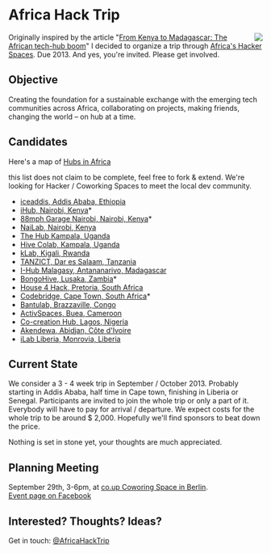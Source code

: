 # Africa Hack Trip

<img src="https://dl.dropbox.com/u/732913/AfricaHackTripMap.png" align="right" style="position: relative; z-index: 1">Originally inspired by the article "[From Kenya to Madagascar: The African tech-hub boom](http://www.bbc.co.uk/news/business-18878585)" I decided to organize a trip through [Africa's Hacker Spaces](https://africahubs.crowdmap.com/). Due 2013. And yes, you're invited. Please get involved.


## Objective

Creating the foundation for a sustainable exchange with the emerging tech communities across Africa, collaborating on projects, making friends, changing the world – on hub at a time.


## Candidates

Here's a map of [Hubs in Africa](https://africahubs.crowdmap.com/)

this list does not claim to be complete, feel free to fork & extend. 
We're looking for Hacker / Coworking Spaces to meet the local dev community.

* [iceaddis, Addis Ababa, Ethiopia](http://www.iceaddis.com/pages/open-space/)
* [iHub, Nairobi, Kenya](http://ihub.co.ke/pages/home.php)*
* [88mph Garage Nairobi, Nairobi, Kenya](http://www.humanipo.com/garage)*
* [NaiLab, Nairobi, Kenya](http://nailab.co.ke/)
* [The Hub Kampala, Uganda](http://thehubkampala.com/)
* [Hive Colab, Kampala, Uganda](http://hivecolab.org/)
* [kLab, Kigali, Rwanda](http://www.klab.rw/)
* [TANZICT, Dar es Salaam, Tanzania](http://tanzict.or.tz)
* [I-Hub Malagasy, Antananarivo, Madagascar](http://www.i-hub.mg/)
* [BongoHive, Lusaka, Zambia](http://www.bongohive.com/)*
* [House 4 Hack, Pretoria, South Africa](http://www.house4hack.co.za/)
* [Codebridge, Cape Town, South Africa](http://www.codebridge.co.za/)*
* [Bantulab, Brazzaville, Congo](http://www.bantulab.com/)
* [ActivSpaces, Buea, Cameroon](http://activspaces.com)
* [Co-creation Hub, Lagos, Nigeria](http://www.cchubnigeria.com/)
* [Akendewa, Abidjan, Côte d'Ivoire](http://www.akendewa.org/)
* [iLab Liberia, Monrovia, Liberia](http://ilabliberia.org/)


## Current State

We consider a 3 - 4 week trip in September / October 2013. Probably starting in Addis Ababa, half time in Cape town, finishing in Liberia or Senegal. Participants are invited to join the whole trip or only a part of it. Everybody will
have to pay for arrival / departure. We expect costs for the whole trip to be around $ 2,000. Hopefully we'll find sponsors to beat down the price.

Nothing is set in stone yet, your thoughts are much appreciated. 


## Planning Meeting

September 29th, 3-6pm, at [co.up Coworing Space in Berlin](co-up.de).  
[Event page on Facebook](http://www.facebook.com/events/327777020647869/)


## Interested? Thoughts? Ideas?

Get in touch: [@AfricaHackTrip](http://twitter.com/AfricaHackTrip)